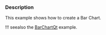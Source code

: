 ### Description

This example shows how to create a Bar Chart.

!!! seealso
    the [BarChartQt](../../../Qt/BarChartQt) example.
